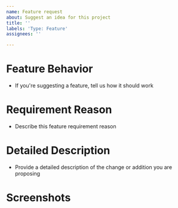 ```yaml
---
name: Feature request
about: Suggest an idea for this project
title: ''
labels: 'Type: Feature'
assignees: ''

---
```


# Feature Behavior 
- If you're suggesting a feature, tell us how it should work 

# Requirement Reason
- Describe this feature requirement reason

# Detailed Description
- Provide a detailed description of the change or addition you are proposing

# Screenshots
